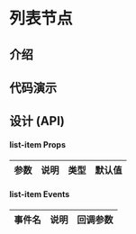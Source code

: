 # 列表节点
## 介绍

## 代码演示

## 设计 (API)

#### list-item Props

| 参数          | 说明           | 类型                    | 默认值 |
| ------------- | -------------- | ----------------------- | ------ |

#### list-item Events

| 事件名      | 说明               | 回调参数                     |
| ----------- | ------------------ | ---------------------------- |

